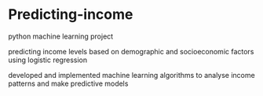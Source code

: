 # Predicting-income
python machine learning project

predicting income levels based on demographic and socioeconomic factors using logistic regression

developed and implemented machine learning algorithms to analyse income patterns and make predictive models
